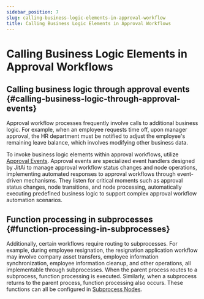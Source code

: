```yaml
---
sidebar_position: 7
slug: calling-business-logic-elements-in-approval-workflow
title: Calling Business Logic Elements in Approval Workflows
---
```


# Calling Business Logic Elements in Approval Workflows

## Calling business logic through approval events {#calling-business-logic-through-approval-events}

Approval workflow processes frequently involve calls to additional business logic. For example, when an employee requests time off, upon manager approval, the HR department must be notified to adjust the employee's remaining leave balance, which involves modifying other business data.

To invoke business logic elements within approval workflows, utilize [Approval Events](../business-logic-development/event-handling.md#approval-events). Approval events are specialized event handlers designed by JitAi to manage approval workflow status changes and node operations, implementing automated responses to approval workflows through event-driven mechanisms. They listen for critical moments such as approval status changes, node transitions, and node processing, automatically executing predefined business logic to support complex approval workflow automation scenarios.

## Function processing in subprocesses {#function-processing-in-subprocesses}

Additionally, certain workflows require routing to subprocesses. For example, during employee resignation, the resignation application workflow may involve company asset transfers, employee information synchronization, employee information cleanup, and other operations, all implementable through subprocesses. When the parent process routes to a subprocess, function processing is executed. Similarly, when a subprocess returns to the parent process, function processing also occurs. These functions can all be configured in [Subprocess Nodes](./special-node-configuration.md#sub-process-node).

